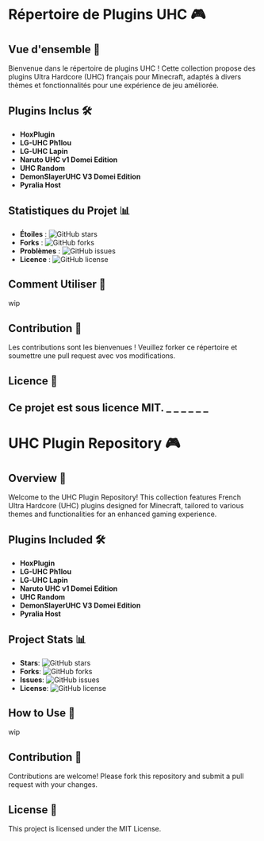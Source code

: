 # Répertoire de Plugins UHC 🎮

## Vue d'ensemble 📖
Bienvenue dans le répertoire de plugins UHC ! Cette collection propose des plugins Ultra Hardcore (UHC) français pour Minecraft, adaptés à divers thèmes et fonctionnalités pour une expérience de jeu améliorée.

## Plugins Inclus 🛠️
- **HoxPlugin**
- **LG-UHC Ph1lou**
- **LG-UHC Lapin**
- **Naruto UHC v1 Domei Edition**
- **UHC Random**
- **DemonSlayerUHC V3 Domei Edition**
- **Pyralia Host**

## Statistiques du Projet 📊
- **Étoiles** : ![GitHub stars](https://img.shields.io/github/stars/zNairu/UHC)
- **Forks** : ![GitHub forks](https://img.shields.io/github/forks/zNairu/UHC)
- **Problèmes** : ![GitHub issues](https://img.shields.io/github/issues/zNairu/UHC)
- **Licence** : ![GitHub license](https://img.shields.io/github/license/zNairu/UHC)

## Comment Utiliser 🚀
wip

## Contribution 🤝
Les contributions sont les bienvenues ! Veuillez forker ce répertoire et soumettre une pull request avec vos modifications.

## Licence 📄
Ce projet est sous licence MIT.
_ _
_ _
_ _
---

# UHC Plugin Repository 🎮

## Overview 📖
Welcome to the UHC Plugin Repository! This collection features French Ultra Hardcore (UHC) plugins designed for Minecraft, tailored to various themes and functionalities for an enhanced gaming experience.

## Plugins Included 🛠️
- **HoxPlugin**
- **LG-UHC Ph1lou**
- **LG-UHC Lapin**
- **Naruto UHC v1 Domei Edition**
- **UHC Random**
- **DemonSlayerUHC V3 Domei Edition**
- **Pyralia Host**

## Project Stats 📊
- **Stars**: ![GitHub stars](https://img.shields.io/github/stars/zNairu/UHC)
- **Forks**: ![GitHub forks](https://img.shields.io/github/forks/zNairu/UHC)
- **Issues**: ![GitHub issues](https://img.shields.io/github/issues/zNairu/UHC)
- **License**: ![GitHub license](https://img.shields.io/github/license/zNairu/UHC)

## How to Use 🚀
wip

## Contribution 🤝
Contributions are welcome! Please fork this repository and submit a pull request with your changes.

## License 📄
This project is licensed under the MIT License.
